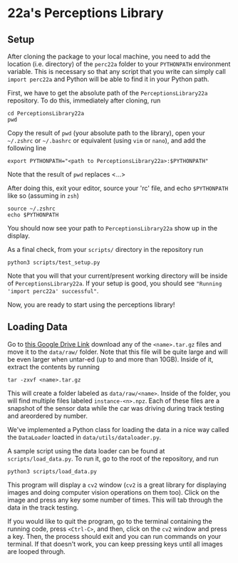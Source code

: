 # 22a's Perceptions Library

## Setup

After cloning the package to your local machine, you need to add the location (i.e. directory) of the `perc22a` folder to your `PYTHONPATH` environment variable. This is necessary so that any script that you write can simply call `import perc22a` and Python will be able to find it in your Python path.

First, we have to get the absolute path of the `PerceptionsLibrary22a` repository. To do this, immediately after cloning, run
```
cd PerceptionsLibrary22a
pwd
```
Copy the result of `pwd` (your absolute path to the library), open your `~/.zshrc` or `~/.bashrc` or equivalent (using `vim` or `nano`), and add the following line
```
export PYTHONPATH="<path to PerceptionsLibrary22a>:$PYTHONPATH"
```
Note that the result of `pwd` replaces <...>

After doing this, exit your editor, source your 'rc' file, and echo `$PYTHONPATH` like so (assuming in `zsh`)
```
source ~/.zshrc
echo $PYTHONPATH
```
You should now see your path to `PerceptionsLibrary22a` show up in the display.

As a final check, from your `scripts/` directory in the repository run
```
python3 scripts/test_setup.py
```
Note that you will that your current/present working directory will be inside of `PerceptionsLibrary22a`. If your setup is good, you should see `"Running 'import perc22a' successful"`.

Now, you are ready to start using the perceptions library!

## Loading Data

Go to [this Google Drive Link](https://drive.google.com/drive/folders/12l2DpvS4oEfl7_Noc7oUX4AcIDCfB8Zc?usp=drive_link) download any of the `<name>.tar.gz` files and move it to the `data/raw/` folder. Note that this file will be quite large and will be even larger when untar-ed (up to and more than 10GB). Inside of it, extract the contents by running
```
tar -zxvf <name>.tar.gz
```
This will create a folder labeled as `data/raw/<name>`. Inside of the folder, you will find multiple files labeled `instance-<n>.npz`. Each of these files are a snapshot of the sensor data while the car was driving during track testing and areordered by number.

We've implemented a Python class for loading the data in a nice way called the `DataLoader` loacted in `data/utils/dataloader.py`. 

A sample script using the data loader can be found at `scripts/load_data.py`. To run it, go to the root of the repository, and run
```
python3 scripts/load_data.py
```
This program will display a `cv2` window (`cv2` is a great library for displaying images and doing computer vision operations on them too). Click on the image and press any key some number of times. This will tab through the data in the track testing. 

If you would like to quit the program, go to the terminal containing the running code, press `<Ctrl-C>`, and then, click on the `cv2` window and press a key. Then, the process should exit and you can run commands on your terminal. If that doesn't work, you can keep pressing keys until all images are looped through.